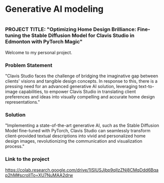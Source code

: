 # Generative AI modeling
# <h1 align="center" id="heading"> 
</h1>


 

### PROJECT TITLE: "Optimizing Home Design Brilliance: Fine-tuning the Stable Diffusion Model for Clavis Studio in Edmonton with PyTorch Magic"
Welcome to my personal project.

### Problem Statement
"Clavis Studio faces the challenge of bridging the imaginative gap between clients' visions and tangible design concepts. In response to this, there is a pressing need for an advanced generative AI solution, leveraging text-to-image capabilities, to empower Clavis Studio in translating client preferences and ideas into visually compelling and accurate home design representations."

### Solution
"Implementing a state-of-the-art generative AI, such as the Stable Diffusion Model fine-tuned with PyTorch, Clavis Studio can seamlessly transform client-provided textual descriptions into vivid and personalized home design images, revolutionizing the communication and visualization process."
### Link to the project 
https://colab.research.google.com/drive/1ISIUSJjbp9qlIzZNj8CMqDdd6Bqap2hM#scrollTo=XU7NuMAA2drw
 
